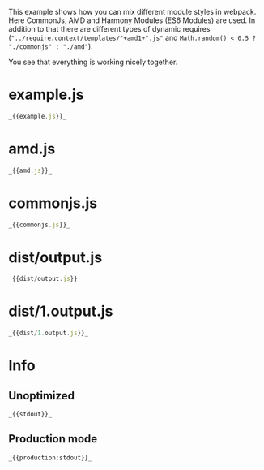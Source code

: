 This example shows how you can mix different module styles in webpack. Here CommonJs, AMD and Harmony Modules (ES6 Modules) are used. In addition to that there are different types of dynamic requires (`"../require.context/templates/"+amd1+".js"` and `Math.random() < 0.5 ? "./commonjs" : "./amd"`).

You see that everything is working nicely together.

# example.js

```javascript
_{{example.js}}_
```

# amd.js

```javascript
_{{amd.js}}_
```

# commonjs.js

```javascript
_{{commonjs.js}}_
```

# dist/output.js

```javascript
_{{dist/output.js}}_
```

# dist/1.output.js

```javascript
_{{dist/1.output.js}}_
```

# Info

## Unoptimized

```
_{{stdout}}_
```

## Production mode

```
_{{production:stdout}}_
```
